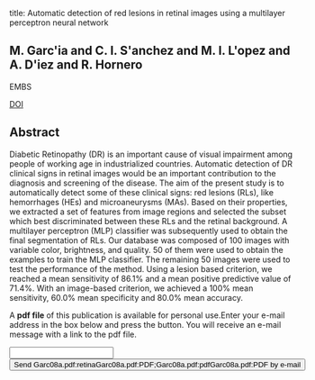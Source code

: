 title: Automatic detection of red lesions in retinal images using a multilayer perceptron neural network

## M. Garc'ia and C. I. S'anchez and M. I. L'opez and A. D'iez and R. Hornero
EMBS

<a href="https://doi.org/10.1109/IEMBS.2008.4650441">DOI</a>

## Abstract
Diabetic Retinopathy (DR) is an important cause of visual impairment among people of working age in industrialized countries. Automatic detection of DR clinical signs in retinal images would be an important contribution to the diagnosis and screening of the disease. The aim of the present study is to automatically detect some of these clinical signs: red lesions (RLs), like hemorrhages (HEs) and microaneurysms (MAs). Based on their properties, we extracted a set of features from image regions and selected the subset which best discriminated between these RLs and the retinal background. A multilayer perceptron (MLP) classifier was subsequently used to obtain the final segmentation of RLs. Our database was composed of 100 images with variable color, brightness, and quality. 50 of them were used to obtain the examples to train the MLP classifier. The remaining 50 images were used to test the performance of the method. Using a lesion based criterion, we reached a mean sensitivity of 86.1% and a mean positive predictive value of 71.4%. With an image-based criterion, we achieved a 100% mean sensitivity, 60.0% mean specificity and 80.0% mean accuracy.

A <b>pdf file</b> of this publication is available for personal use.Enter your e-mail address in the box below and press the button. You will receive an e-mail message with a link to the pdf file.
<form action="sender.php">  <input type="text" name="email">  <input type="submit" value="Send Garc08a.pdf:retinaGarc08a.pdf:PDF;Garc08a.pdf:pdfGarc08a.pdf:PDF by e-mail"></form>